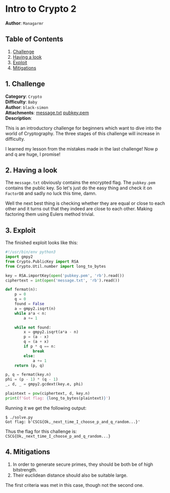 # Intro to Crypto 2

**Author**: `Managarmr`

## Table of Contents

1. [Challenge](#1-challenge)
2. [Having a look](#2-having-a-look)
3. [Exploit](#3-exploit)
4. [Mitigations](#4-mitigations)


## 1. Challenge

**Category**: `Crypto`  
**Difficulty**: `Baby`  
**Author**: `black-simon`  
**Attachments**: [message.txt](https://static.allesctf.net/challenges/bfa25aea78856f259e6a97ed68eb00c078d4679a885b52b5a6154886872bf956/message.txt)
[pubkey.pem](https://static.allesctf.net/challenges/f17f1b0cc2d2f0466a15b9dc251c528e52abfc13db95e1cfd42a164ef32aabc7/pubkey.pem)  
**Description**:

This is an introductory challenge for beginners which want to dive into the
world of Cryptography. The three stages of this challenge will increase in
difficulty.

I learned my lesson from the mistakes made in the last challenge! Now p and q
are huge, I promise!

## 2. Having a look

The `message.txt` obviously contains the encrypted flag. The `pubkey.pem`
contains the public key. So let's just do the easy thing and check it on
`FactorDB` and sadly no luck this time, damn.

Well the next best thing is checking whether they are equal or close to each
other and it turns out that they indeed are close to each other. Making
factoring them using Eulers method trivial.

## 3. Exploit

The finished exploit looks like this:
```python
#!/usr/bin/env python3
import gmpy2
from Crypto.PublicKey import RSA
from Crypto.Util.number import long_to_bytes

key = RSA.importKey(open('pubkey.pem', 'rb').read())
ciphertext = int(open('message.txt', 'rb').read())

def fermat(n):
	p = 0
	q = 0
	found = False
	a = gmpy2.isqrt(n)
	while a*a < n:
		a += 1

	while not found:
		x = gmpy2.isqrt(a*a - n)
		p = (a - x)
		q = (a + x)
		if p * q == n:
			break
		else:
			a += 1
	return (p, q)

p, q = fermat(key.n)
phi = (p - 1) * (q - 1)
_, d, _ = gmpy2.gcdext(key.e, phi)

plaintext = pow(ciphertext, d, key.n)
print(f'Got flag: {long_to_bytes(plaintext)}')
```

Running it we get the following output:
```
$ ./solve.py
Got flag: b'CSCG{Ok,_next_time_I_choose_p_and_q_random...}'
```

Thus the flag for this challenge is:
`CSCG{Ok,_next_time_I_choose_p_and_q_random...}`

## 4. Mitigations

1. In order to generate secure primes, they should be both be of high bitstrength.
2. Their euclidean distance should also be suitable large.

The first criteria was met in this case, though not the second one.
